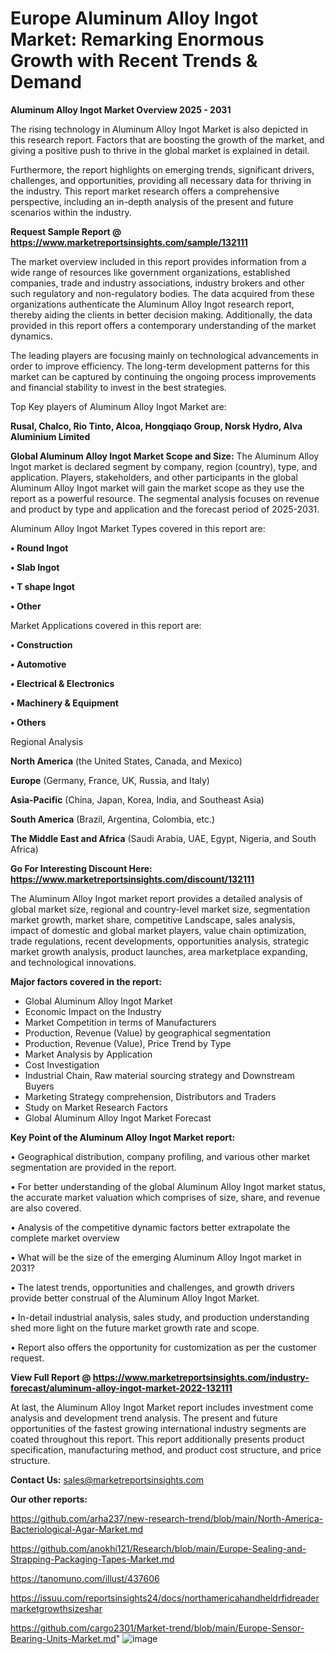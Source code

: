 # Europe Aluminum Alloy Ingot Market: Remarking Enormous Growth with Recent Trends & Demand

<Strong> Aluminum Alloy Ingot Market Overview 2025 - 2031</strong>

The rising technology in Aluminum Alloy Ingot Market is also depicted in this research report. Factors that are boosting the growth of the market, and giving a positive push to thrive in the global market is explained in detail.

Furthermore, the report highlights on emerging trends, significant drivers, challenges, and opportunities, providing all necessary data for thriving in the industry. This report market research offers a comprehensive perspective, including an in-depth analysis of the present and future scenarios within the industry.

<strong>Request Sample Report @ <a href=https://www.marketreportsinsights.com/sample/132111>https://www.marketreportsinsights.com/sample/132111</a></strong>

The market overview included in this report provides information from a wide range of resources like government organizations, established companies, trade and industry associations, industry brokers and other such regulatory and non-regulatory bodies. The data acquired from these organizations authenticate the Aluminum Alloy Ingot research report, thereby aiding the clients in better decision making. Additionally, the data provided in this report offers a contemporary understanding of the market dynamics.

The leading players are focusing mainly on technological advancements in order to improve efficiency. The long-term development patterns for this market can be captured by continuing the ongoing process improvements and financial stability to invest in the best strategies.

Top Key players of Aluminum Alloy Ingot Market are:

<strong>Rusal, Chalco, Rio Tinto, Alcoa, Hongqiaqo Group, Norsk Hydro, Alva Aluminium Limited</strong>

<strong><b>Global Aluminum Alloy Ingot Market Scope and Size:</b></strong>
The Aluminum Alloy Ingot market is declared segment by company, region (country), type, and application. Players, stakeholders, and other participants in the global Aluminum Alloy Ingot market will gain the market scope as they use the report as a powerful resource. The segmental analysis focuses on revenue and product by type and application and the forecast period of 2025-2031.

Aluminum Alloy Ingot Market Types covered in this report are:

<strong>• Round Ingot

• Slab Ingot

• T shape Ingot

• Other</strong>

Market Applications covered in this report are:

<strong>• Construction

• Automotive

• Electrical & Electronics

• Machinery & Equipment

• Others</strong> 

Regional Analysis

<strong>North America</strong> (the United States, Canada, and Mexico)

<strong>Europe</strong> (Germany, France, UK, Russia, and Italy)

<strong>Asia-Pacific</strong> (China, Japan, Korea, India, and Southeast Asia)

<strong>South America</strong> (Brazil, Argentina, Colombia, etc.)

<strong>The Middle East and Africa</strong> (Saudi Arabia, UAE, Egypt, Nigeria, and South Africa)

<strong>Go For Interesting Discount Here: <a href=https://www.marketreportsinsights.com/discount/132111>https://www.marketreportsinsights.com/discount/132111</a></strong>

The Aluminum Alloy Ingot market report provides a detailed analysis of global market size, regional and country-level market size, segmentation market growth, market share, competitive Landscape, sales analysis, impact of domestic and global market players, value chain optimization, trade regulations, recent developments, opportunities analysis, strategic market growth analysis, product launches, area marketplace expanding, and technological innovations.

<strong><b>Major factors covered in the report:</b></strong>
<ul>
  <li>Global Aluminum Alloy Ingot Market </li>
  <li>Economic Impact on the Industry</li>
  <li>Market Competition in terms of Manufacturers</li>
  <li>Production, Revenue (Value) by geographical segmentation</li>
  <li>Production, Revenue (Value), Price Trend by Type</li>
  <li>Market Analysis by Application</li>
  <li>Cost Investigation</li>
  <li>Industrial Chain, Raw material sourcing strategy and Downstream Buyers</li>
  <li>Marketing Strategy comprehension, Distributors and Traders</li>
  <li>Study on Market Research Factors</li>
  <li>Global Aluminum Alloy Ingot Market Forecast</li>
</ul>

<strong><b>Key Point of the Aluminum Alloy Ingot Market report:</b></strong>

• Geographical distribution, company profiling, and various other market segmentation are provided in the report.

• For better understanding of the global Aluminum Alloy Ingot market status, the accurate market valuation which comprises of size, share, and revenue are also covered.

• Analysis of the competitive dynamic factors better extrapolate the complete market overview

• What will be the size of the emerging Aluminum Alloy Ingot market in 2031?

• The latest trends, opportunities and challenges, and growth drivers provide better construal of the Aluminum Alloy Ingot Market.

• In-detail industrial analysis, sales study, and production understanding shed more light on the future market growth rate and scope.

• Report also offers the opportunity for customization as per the customer request.

<strong><b>View Full Report @ <a href=https://www.marketreportsinsights.com/industry-forecast/aluminum-alloy-ingot-market-2022-132111>https://www.marketreportsinsights.com/industry-forecast/aluminum-alloy-ingot-market-2022-132111</a></b></strong>


At last, the Aluminum Alloy Ingot Market report includes investment come analysis and development trend analysis. The present and future opportunities of the fastest growing international industry segments are coated throughout this report. This report additionally presents product specification, manufacturing method, and product cost structure, and price structure.

<strong>Contact Us:</strong>
sales@marketreportsinsights.com

<strong>Our other reports:</strong>

<a href=https://github.com/arha237/new-research-trend/blob/main/North-America-Bacteriological-Agar-Market.md>https://github.com/arha237/new-research-trend/blob/main/North-America-Bacteriological-Agar-Market.md</a>

<a href=https://github.com/anokhi121/Research/blob/main/Europe-Sealing-and-Strapping-Packaging-Tapes-Market.md>https://github.com/anokhi121/Research/blob/main/Europe-Sealing-and-Strapping-Packaging-Tapes-Market.md</a>

<a href=https://tanomuno.com/illust/437606>https://tanomuno.com/illust/437606</a>

<a href=https://issuu.com/reportsinsights24/docs/northamericahandheldrfidreadermarketgrowthsizeshar>https://issuu.com/reportsinsights24/docs/northamericahandheldrfidreadermarketgrowthsizeshar</a>

<a href=https://github.com/cargo2301/Market-trend/blob/main/Europe-Sensor-Bearing-Units-Market.md>https://github.com/cargo2301/Market-trend/blob/main/Europe-Sensor-Bearing-Units-Market.md</a>"
![image](https://github.com/user-attachments/assets/44914e22-948d-422d-9832-cb3490cfc84b)

